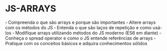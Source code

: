 # JS-ARRAYS

▫ Compreenda o que são arrays e porque são importantes
▫ Altere arrays com os métodos do JS
▫ Entenda o que são laços de repetição e como usá-los
▫ Modifique arrays utilizando métodos do JS moderno (ES6 em diante)
▫ Conheça o spread operator e como o JS entende referências de arrays
▫ Pratique com os conceitos básicos e adquira conhecimentos sólidos
